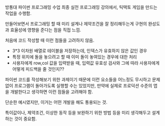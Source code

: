방통대 파이썬 프로그래밍 수업 최종 실전 프로그래밍 강의에서, 틱택토 게임을 만드는 작업을 수행함.

만들어보면서 프로그래밍 할 때 미리 설계나 제약조건을 잘 정리해두는게 구현의 완성도과 효율성에 영향을 준다는 점을 직접 느낌.

처음에 코드 작성할 때 이런 점들을 고려하지 않음.

- 3\*3 이차원 배열로 테이블을 저장하는데, 인덱스가 유효하지 않은 값인 경우
- 특정 위치에 돌을 놓으려고 할 때 이미 돌이 놓여있는 경우에 대한 처리
- 사용자에게 row,col 값을 입력받을 때, 입력값 유효성 검사와 그에 따라 사용자에게 어떻게 피드백을 줄 것인지??

파이썬 코드를 작성해보기 위한 과제이기 때문에 이런 요소들을 어느정도 무시하고 문제 없이 프로그램이 돌아가도록 실행할 수는 있었지만, 만약에 실제로 프로덕션 수준의 앱을 개발한다고 생각하면 이런 점들을 고려해야 함.

단순한 예시였지만, 이거는 어떤 개발을 해도 통용되는 것.

특이값이나, 제약조건, 이상한 동작 등을 보완하기 위한 방법 등을 미리 생각해두고 설계하는 것이 중요함.
